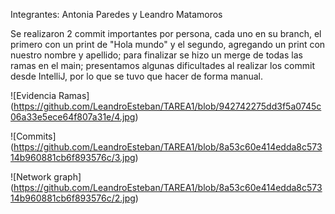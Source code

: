 Integrantes:
Antonia Paredes
y Leandro Matamoros

Se realizaron 2 commit importantes por persona, cada uno en su branch, el primero con un print de "Hola mundo" y el segundo, agregando un print con nuestro nombre y apellido; para finalizar se hizo un merge de todas las ramas en el main; presentamos algunas dificultades al realizar los commit desde IntelliJ, por lo que se tuvo que hacer de forma manual.

<span>![</span><span>Evidencia Ramas</span><span>]</span><span>(</span><span>https://github.com/LeandroEsteban/TAREA1/blob/942742275dd3f5a0745c06a33e5ece64f807a31e/4.jpg</span><span>)</span>

<span>![</span><span>Commits</span><span>]</span><span>(</span><span>https://github.com/LeandroEsteban/TAREA1/blob/8a53c60e414edda8c57314b960881cb6f893576c/3.jpg</span><span>)</span>

<span>![</span><span>Network graph</span><span>]</span><span>(</span><span>https://github.com/LeandroEsteban/TAREA1/blob/8a53c60e414edda8c57314b960881cb6f893576c/2.jpg</span><span>)</span>

